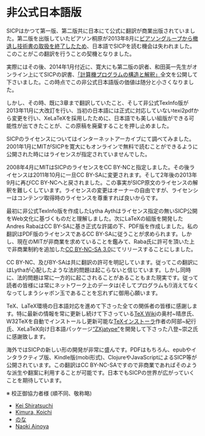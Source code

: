 # 非公式日本語版

SICPはかつて第一版、第二版共に日本にて公式に翻訳が商業出版されていました。第二版を出版していたピアソン桐原が2013年8月に[ピアソングループから撤退し技術書の取扱を終了したため](http://slashdot.jp/story/13/08/09/0517250/)、日本語でSICPを読む機会は失われました。このことがこの翻訳を行うことの契機となりました。

実際にはその後、2014年1月付近に、寛大にも第二版の訳者、和田英一先生がオンライン上にてSICPの訳書、[「計算機プログラムの構造と解釈」](http://sicp.iijlab.net/)全文を公開して下さいました。この時点でこの非公式日本語版の価値は随分と小さくなりました。

しかし、その時、既に3章まで翻訳していたこと、そして非公式TexInfo版が2013年11月に大改訂を行い、当初の日本語には正式に対応していないtexi2pdfから変更を行い、XeLaTeXを採用したために、日本語でも美しい組版ができる可能性が出てきたことが、この原稿を廃棄することを押し止めました。

SICPのライセンスについてはインターネットアーカイブにて調べてみました。2001年1月にMITがSICPを寛大にもオンラインで無料で読むことができるように公開された時にはライセンスが指定されていませんでした。

2008年4月にMITはSICPのライセンスをCC BY-NCと指定しました。その後ライセンスは2011年10月に一旦CC BY-SAに変更されます。そして2年後の2013年9月に再びCC BY-NCへと戻されました。この事実がSICP原文のライセンスの解釈を難しくしています。ライセンスの変更はオーナーの自由ですが、ライセンシーはコンテンツ取得時のライセンスを尊重すれば良いからです。

最初に非公式TexInfo版を作成したLytha Aythはライセンス指定の無いSICP公開をWeb文化に基づくものだと理解しました。次にLaTeXの組版を開発したAndres RabaはCC BY-SAに基き正式な許諾の下、PDF版を作成しました。私の翻訳はPDF版のライセンスであるCC BY-SAに従うことが求められます。しかし、現在のMITが非商業を求めていることを鑑みて、Raba氏に許可を頂いた上で非商業制約を追加した[<abbr title="Creative Commons BY-NC-SA">CC BY-NC-SA</abbr> 3.0](http://creativecommons.org/licenses/by-nc-sa/3.0/)にてリリースすることにしました。

CC BY-NC、及びBY-SAは共に翻訳の許可を明記しています。従ってこの翻訳にはLythaが心配したような法的問題は起こらないと信じています。しかし同時に、法的問題は常に一方的に起こされることがあることもまた現実です。従って読者の皆様には常にネットワーク上のデータは(そしてプログラムも!)消えてなくなってしまうシャボン玉であることを忘れずに御用心願います。

TeX、LaTeX環境の日本語対応を進めて下さった全ての関係者の皆様に感謝します。特に最新の情報を常に更新し続けて下さっている[TeX Wiki](http://oku.edu.mie-u.ac.jp/~okumura/texwiki/)の奥村~晴彦氏、W32TeXを自動でインストールし更新可能な[TeXインストーラ](http://www.math.sci.hokudai.ac.jp/~abenori/soft/abtexinst.html)作者の阿部~紀行氏、XeLaTeX向け日本語パッケージ[“ZXjatype”](http://zrbabbler.sp.land.to/zxjatype.html)を開発して下さった八登~崇之氏に感謝致します。

海外ではSICPの新しい形の開発が非常に盛んです。PDFはもちろん、epubやインタラクティブ版、Kindle版(mobi形式)、ClojureやJavaScriptによるSICP等が公開されています。この翻訳はCC BY-NC-SAですので非商業であればそのような派生や翻案に利用することが可能です。日本でもSICPの世界が広がっていくことを期待しています。

※ 校正御協力者様 (順不同、敬称略)

- [Kei Shiratsuchi](https://github.com/kei-s)
- [Kimura, Koichi](https://github.com/kimurakoichi)
- [のな](https://github.com/nna774)
- [Naoki Ainoya](https://github.com/ainoya)